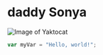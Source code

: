 # daddy Sonya #
![Image of Yaktocat](https://octodex.github.com/images/yaktocat.png)
``` javascript
var myVar = "Hello, world!";
```

